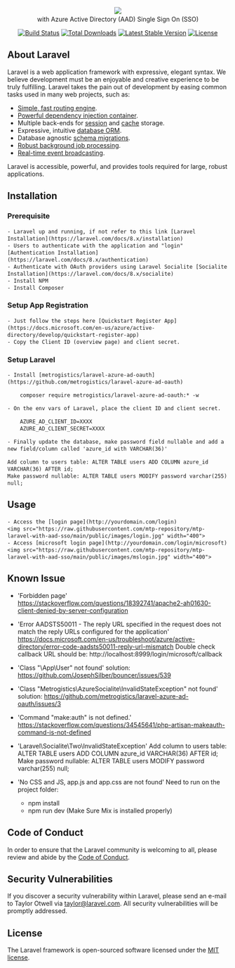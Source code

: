 <p align="center"><img src="https://raw.githubusercontent.com/laravel/art/master/logo-lockup/5%20SVG/2%20CMYK/1%20Full%20Color/laravel-logolockup-cmyk-red.svg" width="400"> <br> with Azure Active Directory (AAD) Single Sign On (SSO)</p>

<p align="center">
<a href="https://travis-ci.org/laravel/framework"><img src="https://travis-ci.org/laravel/framework.svg" alt="Build Status"></a>
<a href="https://packagist.org/packages/laravel/framework"><img src="https://img.shields.io/packagist/dt/laravel/framework" alt="Total Downloads"></a>
<a href="https://packagist.org/packages/laravel/framework"><img src="https://img.shields.io/packagist/v/laravel/framework" alt="Latest Stable Version"></a>
<a href="https://packagist.org/packages/laravel/framework"><img src="https://img.shields.io/packagist/l/laravel/framework" alt="License"></a>
</p>

## About Laravel

Laravel is a web application framework with expressive, elegant syntax. We believe development must be an enjoyable and creative experience to be truly fulfilling. Laravel takes the pain out of development by easing common tasks used in many web projects, such as:

- [Simple, fast routing engine](https://laravel.com/docs/routing).
- [Powerful dependency injection container](https://laravel.com/docs/container).
- Multiple back-ends for [session](https://laravel.com/docs/session) and [cache](https://laravel.com/docs/cache) storage.
- Expressive, intuitive [database ORM](https://laravel.com/docs/eloquent).
- Database agnostic [schema migrations](https://laravel.com/docs/migrations).
- [Robust background job processing](https://laravel.com/docs/queues).
- [Real-time event broadcasting](https://laravel.com/docs/broadcasting).

Laravel is accessible, powerful, and provides tools required for large, robust applications.

## Installation

### Prerequisite
    - Laravel up and running, if not refer to this link [Laravel Installation](https://laravel.com/docs/8.x/installation)
    - Users to authenticate with the application and "login" [Authentication Installation](https://laravel.com/docs/8.x/authentication)
    - Authenticate with OAuth providers using Laravel Socialite [Socialite Installation](https://laravel.com/docs/8.x/socialite)
    - Install NPM
    - Install Composer

### Setup App Registration
    - Just follow the steps here [Quickstart Register App](https://docs.microsoft.com/en-us/azure/active-directory/develop/quickstart-register-app)
    - Copy the Client ID (overview page) and client secret.

### Setup Laravel
    - Install [metrogistics/laravel-azure-ad-oauth](https://github.com/metrogistics/laravel-azure-ad-oauth)        
```
    composer require metrogistics/laravel-azure-ad-oauth:* -w
```        
    - On the env vars of Laravel, place the client ID and client secret.
```    
    AZURE_AD_CLIENT_ID=XXXX
    AZURE_AD_CLIENT_SECRET=XXXX
```
    - Finally update the database, make password field nullable and add a new field/column called 'azure_id with VARCHAR(36)'
```
Add column to users table: ALTER TABLE users ADD COLUMN azure_id VARCHAR(36) AFTER id;
Make password nullable: ALTER TABLE users MODIFY password varchar(255) null;
```

## Usage
    - Access the [login page](http://yourdomain.com/login)
    <img src="https://raw.githubusercontent.com/mtp-repository/mtp-laravel-with-aad-sso/main/public/images/login.jpg" width="400">
    - Access [microsoft login page](http://yourdomain.com/login/microsoft)
    <img src="https://raw.githubusercontent.com/mtp-repository/mtp-laravel-with-aad-sso/main/public/images/mslogin.jpg" width="400">


## Known Issue
- 'Forbidden page'
https://stackoverflow.com/questions/18392741/apache2-ah01630-client-denied-by-server-configuration

- 'Error AADSTS50011 - The reply URL specified in the request does not match the reply URLs configured for the application'
https://docs.microsoft.com/en-us/troubleshoot/azure/active-directory/error-code-aadsts50011-reply-url-mismatch
Double check callback URL should be: http://localhost:8999/login/microsoft/callback

- 'Class "\App\User" not found'
solution: https://github.com/JosephSilber/bouncer/issues/539

- 'Class "Metrogistics\AzureSocialite\InvalidStateException" not found'
solution: https://github.com/metrogistics/laravel-azure-ad-oauth/issues/3

- 'Command "make:auth" is not defined.'
https://stackoverflow.com/questions/34545641/php-artisan-makeauth-command-is-not-defined

- 'Laravel\Socialite\Two\InvalidStateException'
Add column to users table: ALTER TABLE users ADD COLUMN azure_id VARCHAR(36) AFTER id;
Make password nullable: ALTER TABLE users MODIFY password varchar(255) null;

- 'No CSS and JS, app.js and app.css are not found'
Need to run on the project folder:
    - npm install
    - npm run dev (Make Sure Mix is installed properly)

## Code of Conduct

In order to ensure that the Laravel community is welcoming to all, please review and abide by the [Code of Conduct](https://laravel.com/docs/contributions#code-of-conduct).

## Security Vulnerabilities

If you discover a security vulnerability within Laravel, please send an e-mail to Taylor Otwell via [taylor@laravel.com](mailto:taylor@laravel.com). All security vulnerabilities will be promptly addressed.

## License

The Laravel framework is open-sourced software licensed under the [MIT license](https://opensource.org/licenses/MIT).
